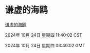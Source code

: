 # 谦虚的海鸥
[谦虚的海鸥](http://219.139.199.238:56308/qxdho/course/base/hotlink/index.php)

2024年 10月 24日 星期四 11:40:02 CST

2024年 10月 24日 星期四 03:40:02 GMT
